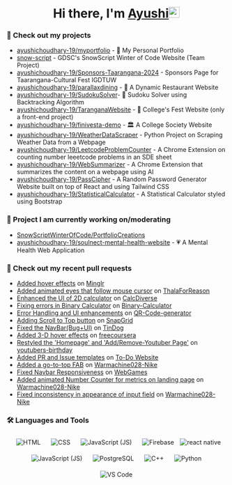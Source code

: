 
<div align="center">
   <h1>Hi there, I'm <a href="https://github.com/ayushichoudhary-19/">Ayushi</a><img src="https://media.giphy.com/media/hvRJCLFzcasrR4ia7z/giphy.gif" width="25px"></h1>
</div>

### 🚀  Check out my projects
- [ayushichoudhary-19/myportfolio](https://github.com/ayushichoudhary-19/myportfolio) - 👀 My Personal Portfolio
- [snow-script](https://github.com/i-am-SnehaChauhan/snow-script) - GDSC's SnowScript Winter of Code Website (Team Project)
- [ayushichoudhary-19/Sponsors-Taarangana-2024](https://github.com/ayushichoudhary-19/Sponsors-Taarangana-2024) - Sponsors Page for Taarangana-Cultural Fest IGDTUW
- [ayushichoudhary-19/parallaxdining](https://github.com/ayushichoudhary-19/parallaxdining.github.io) - 🍔 A Dynamic Restaurant Website
- [ayushichoudhary-19/SudokuSolver](https://github.com/ayushichoudhary-19/SudokuSolver)- 🧩 Sudoku Solver using Backtracking Algorithm
- [ayushichoudhary-19/TaranganaWebsite](https://github.com/ayushichoudhary-19/TaranganaWebsite) - 🎪 College's Fest Website (only a front-end project)
- [ayushichoudhary-19/finivesta-demo](https://github.com/ayushichoudhary-19/finivesta-demo) - 🏛️ A College Society Website
- [ayushichoudhary-19/WeatherDataScraper](https://github.com/ayushichoudhary-19/WeatherDataScaper) - Python Project on Scraping Weather Data from a Webpage
- [ayushichoudhary-19/LeetcodeProblemCounter](https://github.com/ayushichoudhary-19/LeetcodeProblemCounter) - A Chrome Extension on counting number leeetcode problems in an SDE sheet
- [ayushichoudhary-19/WebSummarizer](https://github.com/ayushichoudhary-19/WebSummarizer) - A Chrome Extension that summarizes the content on a webpage using AI
- [ayushichoudhary-19/PassCipher](https://github.com/ayushichoudhary-19/PassCipher) - A Random Password Generator Website built on top of React and using Tailwind CSS
- [ayushichoudhary-19/StatisticalCalculator](https://github.com/ayushichoudhary-19/StatisticalCalculator) - A Statistical Calculator styled using Bootstrap

### 🌱 Project I am currently working on/moderating
- [SnowScriptWinterOfCode/PortfolioCreations](https://github.com/SnowScriptWinterOfCode/PortfolioCreations)
- [ayushichoudhary-19/soulnect-mental-health-website](https://github.com/ayushichoudhary-19/soulnect-mental-health-website) - 💗 A Mental Health Web Application

### 🔨 Check out my recent pull requests
- [Added hover effects](https://github.com/Mayuresh-22/Minglr/pull/53) on [Minglr](https://github.com/Mayuresh-22/Minglr)
- [Added animated eyes that follow mouse cursor](https://github.com/subh05sus/ThalaForReason/pull/12) on [ThalaForReason](https://github.com/subh05sus/ThalaForReason/)
- [Enhanced the UI of 2D calculator](https://github.com/Rakesh9100/CalcDiverse/pull/58) on [CalcDiverse](https://github.com/Rakesh9100/CalcDiverse/)
- [Fixing errors in Binary Calculator](https://github.com/Alitindrawan24/Binary-Calculator/pull/25) on  [Binary-Calculator](https://github.com/Alitindrawan24/Binary-Calculator/)
- [Error Handling and UI enhancements](https://github.com/mrsudarshanrai/QR-code-generator/pull/10) on [QR-Code-generator](https://github.com/mrsudarshanrai/QR-code-generator/)
- [Adding Scroll to Top button](https://github.com/Vijaykv5/SnapGrid/pull/58) on [SnapGrid](https://github.com/Vijaykv5/SnapGrid/)
- [Fixed the NavBar(Bug+UI)](https://github.com/marshadkhn/TinDog/pull/14) on [TinDog](https://github.com/marshadkhn/TinDog/)
- [Added 3-D hover effects](https://github.com/freecoursera/freecoursera.github.io/pull/58) on [freecoursera](https://github.com/freecoursera/freecoursera.github.io/)
- [Restyled the 'Homepage' and 'Add/Remove-Youtuber Page'](https://github.com/KendallDoesCoding/youtubers-birthdays/pull/83) on [youtubers-birthday](https://github.com/KendallDoesCoding/youtubers-birthdays/)
- [Added PR and Issue templates](https://github.com/KhushalYadav535/Todo-website/pull/5) on [To-Do Website](https://github.com/KhushalYadav535/Todo-website/)
- [Added a go-to-top FAB](https://github.com/warmachine028/nike/pull/54) on [Warmachine028-Nike](https://github.com/warmachine028/nike)
- [Fixed Navbar Responsiveness](https://github.com/sarmadhamdani02/WebGames/pull/81) on [WebGames](https://github.com/sarmadhamdani02/WebGames)
- [Added animated Number Counter for metrics on landing page](https://github.com/warmachine028/nike/pull/52) on [Warmachine028-Nike](https://github.com/warmachine028/nike)
- [Fixed inconsistency in appearance of input field](https://github.com/warmachine028/nike/pull/51) on [Warmachine028-Nike](https://github.com/warmachine028/nike)

### 🛠️ Languages and Tools

<p align="center">
  <img src="https://img.icons8.com/color/96/000000/html-5.png" alt="HTML" style="margin: 10px;">
  <img src="https://img.icons8.com/color/96/000000/css3.png" alt="CSS" style="margin: 10px;">
  <img src="https://img.icons8.com/color/96/000000/javascript.png" alt="JavaScript (JS)" style="margin: 10px;">
  <img src="https://img.icons8.com/color/96/000000/firebase.png" alt="Firebase" style="margin: 10px;">
   <img src="https://img.icons8.com/color/96/000000/react-native.png" alt="react native" style="margin: 0px;">
  <img src="https://img.icons8.com/color/96/000000/tailwindcss.png" alt="JavaScript (JS)" style="margin: 10px;">
 
  <img src="https://img.icons8.com/color/96/000000/postgreesql.png" alt="PostgreSQL" style="margin: 10px;">
     <img src="https://img.icons8.com/color/96/000000/c-plus-plus-logo.png" alt="C++" style="margin: 10px;">
  <img src="https://img.icons8.com/color/96/000000/python.png" alt="Python" style="margin: 10px;">
  <img src="https://img.icons8.com/color/96/000000/visual-studio-code-2019.png" alt="VS Code" style="margin: 10px;">
</p>
<br>
